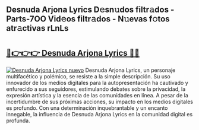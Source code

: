 ## Desnuda Arjona Lyrics D𝚎sn𝚞dos filtr𝚊dos - Parts-7OO Vid𝚎os filtr𝚊dos - N𝚞evas f𝚘tos atr𝚊ctivas rLnLs

# <h2><a href="http://mbbbqj.tromn.icu/?c=Desnuda+Arjona+Lyrics">🔗👉👉👉 Desnuda Arjona Lyrics 🔗🔗</a></h2>

[![Desnuda Arjona Lyrics nuevo](https://i.imgur.com/pEAQMta.gif)](http://mbbbqj.tromn.icu/?c=Desnuda+Arjona+Lyrics)
Desnuda Arjona Lyrics, un personaje multifacético y polémico, se resiste a la simple descripción. Su uso innovador de los medios digitales para la autopresentación ha cautivado y enfurecido a sus seguidores, estimulando debates sobre la privacidad, la expresión artística y la esencia de las comunidades en línea. A pesar de la incertidumbre de sus próximas acciones, su impacto en los medios digitales es profundo. Con una determinación inquebrantable y un encanto innegable, la influencia de Desnuda Arjona Lyrics en la comunidad digital es profunda.
